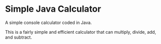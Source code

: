 # Simple Java Calculator
A simple console calculator coded in Java.

This is a fairly simple and efficient calculator that can multiply, divide, add, and subtract.
